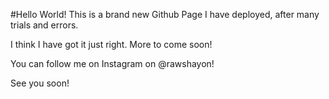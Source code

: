 #Hello World!
This is a brand new Github Page I have deployed, after many trials and errors.

I think I have got it just right. More to come soon!

You can follow me on Instagram on @rawshayon! 

See you soon!
